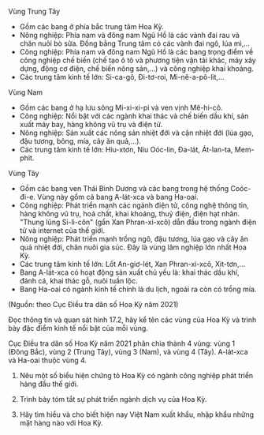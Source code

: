 Vùng Trung Tây
- Gồm các bang ở phía bắc trung tâm Hoa Kỳ.
- Nông nghiệp: Phía nam và đông nam Ngũ Hồ là các vành đai rau và chăn nuôi bò sữa. Đồng bằng Trung tâm có các vành đai ngô, lúa mì,...
- Công nghiệp: Phía nam và đông nam Ngũ Hồ là các bang trọng điểm về công nghiệp chế biến (chế tạo ô tô và phương tiện vận tải khác, máy xây dựng, động cơ điện, chế biến nông sản,...) và công nghiệp khai khoáng.
- Các trung tâm kinh tế lớn: Si-ca-gô, Đi-tơ-roi, Mi-nê-a-pô-lit,...

Vùng Nam
- Gồm các bang ở hạ lưu sông Mi-xi-xi-pi và ven vịnh Mê-hi-cô.
- Công nghiệp: Nổi bật với các ngành khai thác và chế biến dầu khí, sản xuất máy bay, hàng không vũ trụ và điện tử.
- Nông nghiệp: Sản xuất các nông sản nhiệt đới và cận nhiệt đới (lúa gạo, đậu tương, bông, mía, cây ăn quả,...).
- Các trung tâm kinh tế lớn: Hiu-xtơn, Niu Oóc-lin, Đa-lát, Át-lan-ta, Mem-phit.

Vùng Tây
- Gồm các bang ven Thái Bình Dương và các bang trong hệ thống Coóc-đi-e. Vùng này gồm cả bang A-lát-xca và bang Ha-oai.
- Công nghiệp: Phát triển mạnh các ngành điện tử, công nghệ thông tin, hàng không vũ trụ, hoá chất, khai khoáng, thuỷ điện, điện hạt nhân. "Thung lũng Si-li-côn" (gần Xan Phran-xi-xcô) dẫn đầu trong ngành điện tử và internet của thế giới.
- Nông nghiệp: Phát triển mạnh trồng ngô, đậu tương, lúa gạo và cây ăn quả nhiệt đới, chăn nuôi gia súc. Đây là vùng lâm nghiệp lớn nhất Hoa Kỳ.
- Các trung tâm kinh tế lớn: Lốt An-giơ-lét, Xan Phran-xi-xcô, Xit-tơn,...
- Bang A-lát-xca có hoạt động sản xuất chủ yếu là: khai thác dầu khí, đánh cá, khai thác gỗ, nuôi tuần lộc.
- Bang Ha-oai có ngành kinh tế chính là du lịch, ngoài ra còn có trồng mía.

(Nguồn: theo Cục Điều tra dân số Hoa Kỳ năm 2021)

Đọc thông tin và quan sát hình 17.2, hãy kể tên các vùng của Hoa Kỳ và trình bày đặc điểm kinh tế nổi bật của mỗi vùng.

Cục Điều tra dân số Hoa Kỳ năm 2021 phân chia thành 4 vùng: vùng 1 (Đông Bắc), vùng 2 (Trung Tây), vùng 3 (Nam), và vùng 4 (Tây). A-lát-xca và Ha-oai thuộc vùng 4.

1. Nêu một số biểu hiện chứng tỏ Hoa Kỳ có ngành công nghiệp phát triển hàng đầu thế giới.

2. Trình bày tóm tắt sự phát triển ngành dịch vụ của Hoa Kỳ.

3. Hãy tìm hiểu và cho biết hiện nay Việt Nam xuất khẩu, nhập khẩu những mặt hàng nào với Hoa Kỳ.